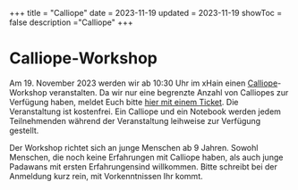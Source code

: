+++
title = "Calliope"
date = 2023-11-19
updated = 2023-11-19
showToc = false
description ="Calliope"
+++

<script lang="ts">
    import Figure from "$lib/components/Figure.svelte";
</script>

# Calliope-Workshop

Am 19. November 2023 werden wir ab 10:30 Uhr im xHain einen [Calliope](https://calliope.cc/)-Workshop veranstalten. Da wir nur eine begrenzte Anzahl von Calliopes zur Verfügung haben, meldet Euch bitte [hier mit einem Ticket](https://tickets.x-hain.de/xHain/calliope-1/). Die Veranstaltung ist kostenfrei. Ein Calliope und ein Notebook werden jedem Teilnehmenden während der Veranstaltung leihweise zur Verfügung gestellt.

Der Workshop richtet sich an junge Menschen ab 9 Jahren. Sowohl Menschen, die noch keine Erfahrungen mit Calliope haben, als auch junge Padawans mit ersten Erfahrungensind willkommen. Bitte schreibt bei der Anmeldung kurz rein, mit Vorkenntnissen Ihr kommt.
